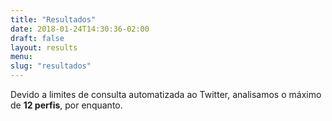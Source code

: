 ```yaml
---
title: "Resultados"
date: 2018-01-24T14:30:36-02:00
draft: false
layout: results
menu:
slug: "resultados"
---
```


Devido a limites de consulta automatizada ao Twitter, analisamos o máximo de **12 perfis**, por enquanto.

